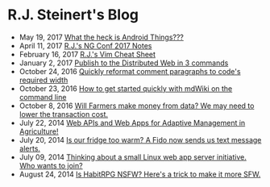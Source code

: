 # R.J. Steinert's Blog
- May 19, 2017 [What the heck is Android Things???](2017-05-19/what-is-android-things.md)
- April 11, 2017 [R.J.'s NG Conf 2017 Notes](2017-04-11/rjs-angular-conf-2017-notes.md)
- February 16, 2017 [R.J.'s Vim Cheat Sheet](2017-02-16/rjs-vim-cheat-sheet.md)
- January 2, 2017 [Publish to the Distributed Web in 3 commands](2017-01-02/publish-to-the-distributed-web-in-3-commands.md)
- October 24, 2016 [Quickly reformat comment paragraphs to code's required width](2016-10-24/reformat-a-comment-block-to-required-width-automatically.md)
- October 23, 2016 [How to get started quickly with mdWiki on the command line](2016-10-23/getting-started-with-mdwiki.md)
- October 8, 2016 [Will Farmers make money from data? We may need to lower the transaction cost.](2016-08-16/will-farmers-make-money-from-data.md)
- July 22, 2014 [Web APIs and Web Apps for Adaptive Management in Agriculture!](web-apis-and-web-apps-for-adaptive-management-in-agriculture/README.md)
- July 20, 2014 [Is our fridge too warm? A Fido now sends us text message alerts.](#!is-our-fridge-too-warm/README.md)
- July 09, 2014 [Thinking about a small Linux web app server initiative. Who wants to join?](#!thinking-about-a-small-linux-web-app-server-initiative/README.md)
- August 24, 2014 [Is HabitRPG NSFW? Here's a trick to make it more SFW.](#!make-habitrpg-safe-for-work/README.md)

<!--
- [Sending wifi](http://farmhack.net/forums/sending-wifi-other-side-farm-under-200-part-1)
- [more fido](http://farmhack.net/forums/checkout-video-new-raspberry-pi-based-fido-its-plug-and-play-temperature-alarm-sends-text)
<div style="text-align:center; width: 100%; ">
<hr style="position: relative; margin-top: 1em;">
<a href='#!about/README.md'>About R.J.</a>
</div>

<style>
li {font-size: 1.8em;}
</style>
<a href="rss.xml">Subscribe to my feed</a>
-->
